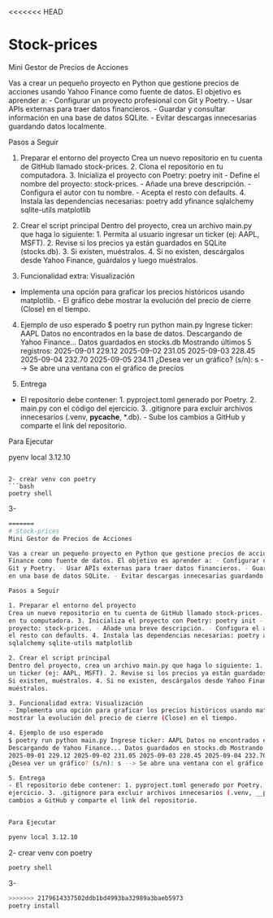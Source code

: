 <<<<<<< HEAD
# Stock-prices
Mini Gestor de Precios de Acciones

Vas a crear un pequeño proyecto en Python que gestione precios de acciones usando Yahoo
Finance como fuente de datos. El objetivo es aprender a: - Configurar un proyecto profesional con
Git y Poetry. - Usar APIs externas para traer datos financieros. - Guardar y consultar información
en una base de datos SQLite. - Evitar descargas innecesarias guardando datos localmente.

Pasos a Seguir

1. Preparar el entorno del proyecto
Crea un nuevo repositorio en tu cuenta de GitHub llamado stock-prices. 2. Clona el repositorio
en tu computadora. 3. Inicializa el proyecto con Poetry: poetry init - Define el nombre del
proyecto: stock-prices. - Añade una breve descripción. - Configura el autor con tu nombre. - Acepta
el resto con defaults. 4. Instala las dependencias necesarias: poetry add yfinance
sqlalchemy sqlite-utils matplotlib

2. Crear el script principal
Dentro del proyecto, crea un archivo main.py que haga lo siguiente: 1. Permita al usuario ingresar
un ticker (ej: AAPL, MSFT). 2. Revise si los precios ya están guardados en SQLite (stocks.db). 3.
Si existen, muéstralos. 4. Si no existen, descárgalos desde Yahoo Finance, guárdalos y luego
muéstralos.

3. Funcionalidad extra: Visualización
- Implementa una opción para graficar los precios históricos usando matplotlib. - El gráfico debe
mostrar la evolución del precio de cierre (Close) en el tiempo.

4. Ejemplo de uso esperado
$ poetry run python main.py Ingrese ticker: AAPL Datos no encontrados en la base de datos.
Descargando de Yahoo Finance... Datos guardados en stocks.db Mostrando últimos 5 registros:
2025-09-01 229.12 2025-09-02 231.05 2025-09-03 228.45 2025-09-04 232.70 2025-09-05 234.11
¿Desea ver un gráfico? (s/n): s --> Se abre una ventana con el gráfico de precios

5. Entrega
- El repositorio debe contener: 1. pyproject.toml generado por Poetry. 2. main.py con el código del
ejercicio. 3. .gitignore para excluir archivos innecesarios (.venv, __pycache__, *.db). - Sube los
cambios a GitHub y comparte el link del repositorio.


Para Ejecutar

pyenv local 3.12.10

```

2- crear venv con poetry
```bash
poetry shell
```

3-
```bash 
=======
# Stock-prices
Mini Gestor de Precios de Acciones

Vas a crear un pequeño proyecto en Python que gestione precios de acciones usando Yahoo
Finance como fuente de datos. El objetivo es aprender a: - Configurar un proyecto profesional con
Git y Poetry. - Usar APIs externas para traer datos financieros. - Guardar y consultar información
en una base de datos SQLite. - Evitar descargas innecesarias guardando datos localmente.

Pasos a Seguir

1. Preparar el entorno del proyecto
Crea un nuevo repositorio en tu cuenta de GitHub llamado stock-prices. 2. Clona el repositorio
en tu computadora. 3. Inicializa el proyecto con Poetry: poetry init - Define el nombre del
proyecto: stock-prices. - Añade una breve descripción. - Configura el autor con tu nombre. - Acepta
el resto con defaults. 4. Instala las dependencias necesarias: poetry add yfinance
sqlalchemy sqlite-utils matplotlib

2. Crear el script principal
Dentro del proyecto, crea un archivo main.py que haga lo siguiente: 1. Permita al usuario ingresar
un ticker (ej: AAPL, MSFT). 2. Revise si los precios ya están guardados en SQLite (stocks.db). 3.
Si existen, muéstralos. 4. Si no existen, descárgalos desde Yahoo Finance, guárdalos y luego
muéstralos.

3. Funcionalidad extra: Visualización
- Implementa una opción para graficar los precios históricos usando matplotlib. - El gráfico debe
mostrar la evolución del precio de cierre (Close) en el tiempo.

4. Ejemplo de uso esperado
$ poetry run python main.py Ingrese ticker: AAPL Datos no encontrados en la base de datos.
Descargando de Yahoo Finance... Datos guardados en stocks.db Mostrando últimos 5 registros:
2025-09-01 229.12 2025-09-02 231.05 2025-09-03 228.45 2025-09-04 232.70 2025-09-05 234.11
¿Desea ver un gráfico? (s/n): s --> Se abre una ventana con el gráfico de precios

5. Entrega
- El repositorio debe contener: 1. pyproject.toml generado por Poetry. 2. main.py con el código del
ejercicio. 3. .gitignore para excluir archivos innecesarios (.venv, __pycache__, *.db). - Sube los
cambios a GitHub y comparte el link del repositorio.


Para Ejecutar

pyenv local 3.12.10

```

2- crear venv con poetry
```bash
poetry shell
```

3-
```bash 
>>>>>>> 2179614337502ddb1bd4993ba32989a3baeb5973
poetry install